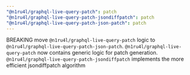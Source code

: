 ```yaml
---
"@n1ru4l/graphql-live-query-patch": patch
"@n1ru4l/graphql-live-query-patch-jsondiffpatch": patch
"@n1ru4l/graphql-live-query-patch-json-patch": patch
---
```


BREAKING move `@n1ru4l/graphql-live-query-patch` logic to `@n1ru4l/graphql-live-query-patch-json-patch`. `@n1ru4l/graphql-live-query-patch` now contains generic logic for patch generation. `@n1ru4l/graphql-live-query-patch-jsondiffpatch` implements the more efficient jsondiffpatch algorithm
